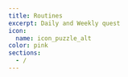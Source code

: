 ```yaml
---
title: Routines
excerpt: Daily and Weekly quest
icon:
  name: icon_puzzle_alt
color: pink
sections:
  - /
---
```

